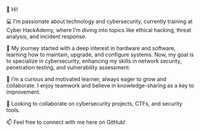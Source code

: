 👋 Hi!

💻 I’m passionate about technology and cybersecurity, currently training at Cyber HackAdemy, where I’m diving into topics like ethical hacking, threat analysis, and incident response.

🔐 My journey started with a deep interest in hardware and software, learning how to maintain, upgrade, and configure systems. Now, my goal is to specialize in cybersecurity, enhancing my skills in network security, penetration testing, and vulnerability assessment.

🌱 I’m a curious and motivated learner, always eager to grow and collaborate. I enjoy teamwork and believe in knowledge-sharing as a key to improvement.

🤝 Looking to collaborate on cybersecurity projects, CTFs, and security tools.

📫 Feel free to connect with me here on GitHub!
<!---
LorenzoCammarano/LorenzoCammarano is a ✨ special ✨ repository because its `README.md` (this file) appears on your GitHub profile.
You can click the Preview link to take a look at your changes.
--->
